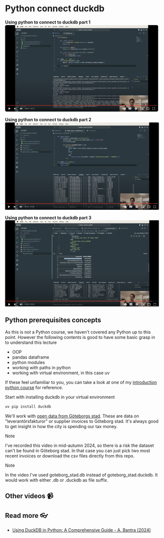 # Python connect duckdb


**Using python to connect to duckdb part 1**
[![python connect duckdb part 1](https://github.com/kokchun/assets/blob/main/oop_advanced/connect_python_duckdb_part1.png?raw=true)](https://youtu.be/lwK1J3W04Bw)

**Using python to connect to duckdb part 2**
[![python connect duckdb part 2](https://github.com/kokchun/assets/blob/main/oop_advanced/connect_python_duckdb_part2.png?raw=true)](https://youtu.be/cJZrhxz4IP4)

**Using python to connect to duckdb part 3**
[![python connect duckdb part 3](https://github.com/kokchun/assets/blob/main/oop_advanced/connect_python_duckdb_part3.png?raw=true)](https://youtu.be/JFNTmYiI7PE)

## Python prerequisites concepts 
As this is not a Python course, we haven't covered any Python up to this point. However 
the following contents is good to have some basic grasp in to understand this lecture

- OOP 
- pandas dataframe
- python modules
- working with paths in python
- working with virtual environment, in this case uv

If these feel unfamiliar to you, you can take a look at one of my [introduction python course](https://github.com/kokchun/Python-course-AI22) for reference. 

Start with installing duckdb in your virtual environment

```bash
uv pip install duckdb
```

We'll work with [open data from Göteborgs stad](https://goteborg.se/wps/portal/start/kommun-och-politik/sa-arbetar-goteborgs-stad-med/digitalisering/oppna-data/sok-oppna-data/oppna-data---datamangd#esc_entry=62167&esc_context=6). These are data on "leverantörsfakturor" or supplier invoices to Göteborg stad. It's always good to get insight in how the city is spending our tax money. 

> [!NOTE]
> I've recorded this video in mid-autumn 2024, so there is a risk the dataset can't be found in Göteborg stad. In that case you can just pick two most recent invoices or download the csv files directly from this repo.  


> [!NOTE]
> In the video I've used goteborg_stad.db instead of goteborg_stad.duckdb. It would work with either .db or .duckdb as file suffix.  

## Other videos :video_camera:

## Read more :eyeglasses:

- [Using DuckDB in Python: A Comprehensive Guide - A. Bantra (2024)](https://medium.com/@anshubantra/using-duckdb-in-python-a-comprehensive-guide-d14bc0b06546)
